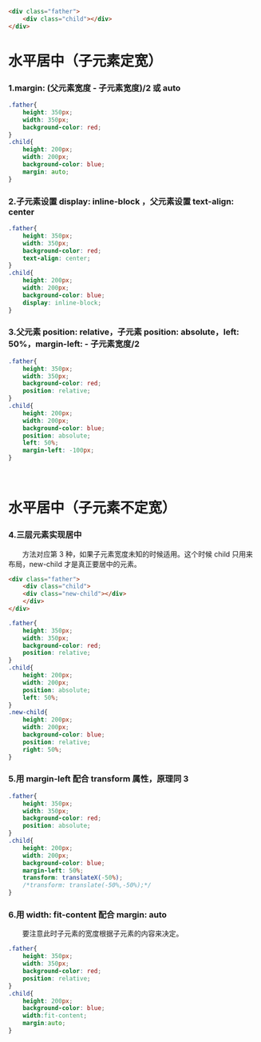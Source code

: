 ```html
<div class="father">
    <div class="child"></div>
</div>
```
# 水平居中（子元素定宽）

### 1.margin: (父元素宽度 - 子元素宽度)/2 或 auto
```css
.father{
    height: 350px;
    width: 350px;
    background-color: red;
}
.child{
    height: 200px;
    width: 200px;
    background-color: blue;
    margin: auto;
}
```

### 2.子元素设置 display: inline-block ，父元素设置 text-align: center
```css
.father{
    height: 350px;
    width: 350px;
    background-color: red;
    text-align: center;
}
.child{
    height: 200px;
    width: 200px;
    background-color: blue;
    display: inline-block;
}
```

### 3.父元素 position: relative，子元素 position: absolute，left: 50%，margin-left: - 子元素宽度/2
```css
.father{
    height: 350px;
    width: 350px;
    background-color: red;
    position: relative;
}
.child{
    height: 200px;
    width: 200px;
    background-color: blue;
    position: absolute;
    left: 50%;
    margin-left: -100px;
}
```

<br>

# 水平居中（子元素不定宽）

### 4.三层元素实现居中
　　方法对应第 3 种，如果子元素宽度未知的时候适用。这个时候 child 只用来布局，new-child 才是真正要居中的元素。
```html
<div class="father">
    <div class="child">
	<div class="new-child"></div>
    </div>
</div>

```
```css
.father{
    height: 350px;
    width: 350px;
    background-color: red;
    position: relative;
}
.child{
    height: 200px;
    width: 200px;
    position: absolute;
    left: 50%;
}
.new-child{
    height: 200px;
    width: 200px;
    background-color: blue;
    position: relative;
    right: 50%;
}
```

### 5.用 margin-left 配合 transform 属性，原理同 3
```css
.father{
    height: 350px;
    width: 350px;
    background-color: red;
    position: absolute;
}
.child{
    height: 200px;
    width: 200px;
    background-color: blue;
    margin-left: 50%;
    transform: translateX(-50%);
    /*transform: translate(-50%,-50%);*/
}
```

### 6.用 width: fit-content 配合 margin: auto
　　要注意此时子元素的宽度根据子元素的内容来决定。
```css
.father{
    height: 350px;
    width: 350px;
    background-color: red;
    position: relative;
}
.child{
    height: 200px;
    background-color: blue;
    width:fit-content;
    margin:auto;
}
```
